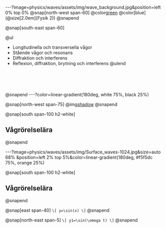 ---?image=physics/waves/assets/img/wave_background.jpg&position=left 0% top 0%
@snap[north-west span-60]
@color[green](@size[3.0em](Vågrörelselära))
@color[blue](@size[2.0em](Fysik 2))
@snapend

@snap[south-east span-60]

@ul[](false)
- Longitudinella och transversella vågor
- Stående vågor och resonans
- Diffraktion och interferens
- Reflexion, diffraktion, brytning och interferens
@ulend
<br><br><br><br><br>

@snapend
---?color=linear-gradient(180deg, white 75%, black 25%)

@snap[north-west span-75]
@img[shadow](physics/waves/assets/img/Surface_waves-1024.jpg)
@snapend

@snap[south span-100 h2-white]
## Vågrörelselära
@snapend

---?image=physics/waves/assets/img/Surface_waves-1024.jpg&size=auto 68% &position=left 2% top 5%&color=linear-gradient(180deg, #f5f5dc 75%, orange 25%)

@snap[south span-100 h2-white]
## Vågrörelselära
@snapend

@snap[east span-40]
`\[
y=\sin(x)
\]`
@snapend

@snap[north-east span-5]
`\[
y1=\sin(\omega t)
\]`
@snapend